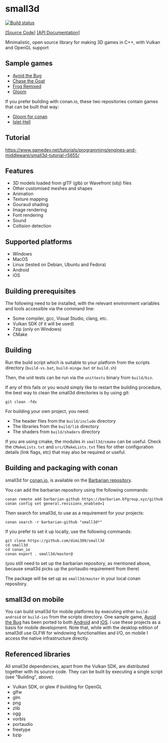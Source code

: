# small3d

[![Build status](https://ci.appveyor.com/api/projects/status/qpm3qekslivm3kjb?svg=true)](https://ci.appveyor.com/project/dimi309/small3d)

[[Source Code]](https://github.com/dimi309/small3d) [[API Documentation]](https://dimi309.github.io/small3d)

Minimalistic, open source library for making 3D games in C++, with
Vulkan and OpenGL support

## Sample games

- [Avoid the Bug](https://github.com/dimi309/small3d-samples/tree/master/avoidthebug)
- [Chase the Goat](https://github.com/dimi309/small3d-samples/tree/master/chasethegoat)
- [Frog Remixed](https://github.com/dimi309/small3d-samples/tree/master/frogremixed)
- [Gloom](https://github.com/dimi309/small3d-samples/tree/master/gloom)

If you prefer building with conan.io, these two repositories contain games that can be built that way:

- [Gloom for conan](https://github.com/dimi309/gloom-game-conan)
- [Islet Hell](https://github.com/dimi309/islet-hell)

## Tutorial

https://www.gamedev.net/tutorials/programming/engines-and-middleware/small3d-tutorial-r5655/

## Features

- 3D models loaded from glTF (glb) or Wavefront (obj) files
- Other customised meshes and shapes
- Animation
- Texture mapping
- Gouraud shading
- Image rendering
- Font rendering
- Sound
- Collision detection

## Supported platforms

- Windows
- MacOS
- Linux (tested on Debian, Ubuntu and Fedora)
- Android
- iOS

## Building prerequisites

The following need to be installed, with the relevant environment variables
and tools accessible via the command line:

- Some compiler, gcc, Visual Studio, clang, etc.
- Vulkan SDK (if it will be used)
- 7zip (only on Windows)
- CMake

## Building

Run the build script which is suitable to your platform from the scripts 
directory (`build-vs.bat`, `build-mingw.bat` or `build.sh`)
	
Then, the unit tests can be run via the `unittests` binary from `build/bin`.

If any of this fails or you would simply like to restart the building
procedure, the best way to clean the small3d directories is by using git:

	git clean -fdx

For building your own project, you need:

- The header files from the `build/include` directory
- The libraries from the `build/lib` directory 
- The shaders from `build/shaders` directory

If you are using cmake, the modules in `small3d/cmake` can be useful. Check the 
`CMakeLists.txt` and `src/CMakeLists.txt` files for other configuration details 
(link flags, etc) that may also be required or useful.

## Building and packaging with conan

small3d for [conan.io](https://conan.io), is available on the [Barbarian repository](https://barbarian.bfgroup.xyz).

You can add the barbarian repository using the following commands:

	conan remote add barbarian-github https://barbarian.bfgroup.xyz/github
	conan config set general.revisions_enabled=1

Then search for small3d, to use as a requirement for your projects:

	conan search -r barbarian-github "small3d*"

If you prefer to set it up locally, use the following commands:

    git clone https://github.com/dimi309/small3d
    cd small3d
	cd conan_io
    conan export . small3d/master@
	 
(you still need to set up the barbarian repository, as mentioned above, because small3d picks up the portaudio requirement from there)

The package will be set up as `small3d/master` in your local conan repository.

## small3d on mobile

You can build small3d for mobile platforms by executing either `build-android` or 
`build-ios` from the scripts directory. One sample game, [Avoid the Bug](https://github.com/dimi309/small3d-samples/tree/master/avoidthebug)
has been ported to both [Android](https://github.com/dimi309/small3d-samples/tree/master/avoidthebug-android) 
and [iOS](https://github.com/dimi309/small3d-samples/tree/master/avoidthebug-ios). 
I use these projects as a basis for mobile development. Note that, while with 
the desktop edition of small3dI use GLFW for windowing functionalities and I/O,
on mobile I access the native infrastructure directly.

## Referenced libraries

All small3d dependencies, apart from the Vulkan SDK, are distributed together 
with its source code. They can be built by executing a single script 
(see "Building", above).

- Vulkan SDK, or glew if building for OpenGL
- glfw 
- glm 
- png
- zlib
- ogg
- vorbis
- portaudio
- freetype
- bzip
